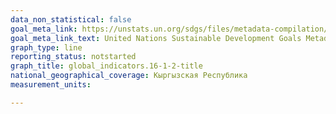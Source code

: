 ```yaml
---
data_non_statistical: false
goal_meta_link: https://unstats.un.org/sdgs/files/metadata-compilation/Metadata-Goal-16.pdf
goal_meta_link_text: United Nations Sustainable Development Goals Metadata (PDF 1.3 MB)
graph_type: line
reporting_status: notstarted
graph_title: global_indicators.16-1-2-title
national_geographical_coverage: Кыргызская Республика
measurement_units: 

---
```

